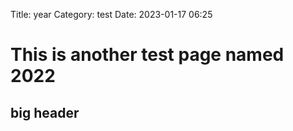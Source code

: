 Title: year
Category: test
Date: 2023-01-17 06:25

# This is another test page named 2022
## big header

